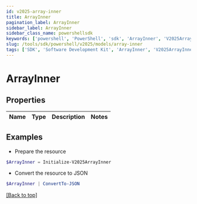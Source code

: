 ```yaml
---
id: v2025-array-inner
title: ArrayInner
pagination_label: ArrayInner
sidebar_label: ArrayInner
sidebar_class_name: powershellsdk
keywords: ['powershell', 'PowerShell', 'sdk', 'ArrayInner', 'V2025ArrayInner'] 
slug: /tools/sdk/powershell/v2025/models/array-inner
tags: ['SDK', 'Software Development Kit', 'ArrayInner', 'V2025ArrayInner']
---
```



# ArrayInner

## Properties

Name | Type | Description | Notes
------------ | ------------- | ------------- | -------------

## Examples

- Prepare the resource
```powershell
$ArrayInner = Initialize-V2025ArrayInner 
```

- Convert the resource to JSON
```powershell
$ArrayInner | ConvertTo-JSON
```


[[Back to top]](#) 

